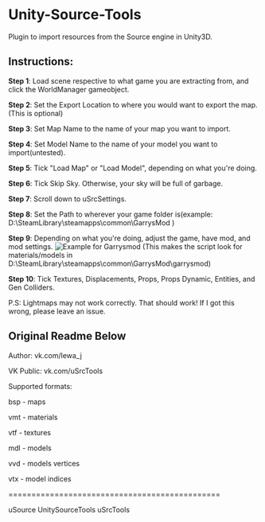 # Unity-Source-Tools
Plugin to import resources from the Source engine in Unity3D.

## Instructions:

  **Step 1**: Load scene respective to what game you are extracting from, and click the WorldManager gameobject.

  **Step 2**: Set the Export Location to where you would want to export the map.(This is optional)

  **Step 3**: Set Map Name to the name of your map you want to import.

  **Step 4**: Set Model Name to the name of your model you want to import(untested).

  **Step 5**: Tick "Load Map" or "Load Model", depending on what you're doing.

  **Step 6**: Tick Skip Sky. Otherwise, your sky will be full of garbage.

  **Step 7**: Scroll down to uSrcSettings.

  **Step 8**: Set the Path to wherever your game folder is(example: D:\SteamLibrary\steamapps\common\GarrysMod )

  **Step 9**: Depending on what you're doing, adjust the game, have mod, and mod settings. ![Example for Garrysmod](https://i.imgur.com/H4dKv2z.png) (This makes the script look for materials/models in D:\SteamLibrary\steamapps\common\GarrysMod\garrysmod)

  **Step 10**: Tick Textures, Displacements, Props, Props Dynamic, Entities, and Gen Colliders.

P.S: Lightmaps may not work correctly.
That should work! If I got this wrong, please leave an issue.

## Original Readme Below

Author: vk.com/lewa_j

VK Public: vk.com/uSrcTools


Supported formats:

bsp - maps

vmt - materials

vtf - textures

mdl - models

vvd - models vertices

vtx - model indices


==============================================

uSource
UnitySourceTools
uSrcTools
